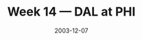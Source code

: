 ---
layout: game
title: Week 14 — DAL at PHI
season: 2003
game_id: 2003_14_DAL_PHI
week: 14
date: 2003-12-07
home_team: PHI
away_team: DAL
final_home: 
final_away: 
pbp_url: /assets/data/pbp/2003/2003_14_DAL_PHI.csv.gz
---